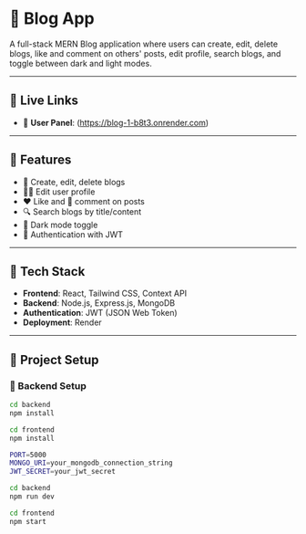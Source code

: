# 📝 Blog App

A full-stack MERN Blog application where users can create, edit, delete blogs, like and comment on others' posts, edit profile, search blogs, and toggle between dark and light modes.

---

## 🔗 Live Links

- 👤 **User Panel**: (https://blog-1-b8t3.onrender.com)

---

## 🚀 Features

- 📝 Create, edit, delete blogs
- 🧑‍💻 Edit user profile
- ❤️ Like and 💬 comment on posts
- 🔍 Search blogs by title/content
- 🌙 Dark mode toggle
- 🔐 Authentication with JWT

---

## 🧠 Tech Stack

- **Frontend**: React, Tailwind CSS, Context API
- **Backend**: Node.js, Express.js, MongoDB
- **Authentication**: JWT (JSON Web Token)
- **Deployment**: Render

---

## 📁 Project Setup

### 🔧 Backend Setup

```bash
cd backend
npm install

cd frontend
npm install

PORT=5000
MONGO_URI=your_mongodb_connection_string
JWT_SECRET=your_jwt_secret

cd backend
npm run dev

cd frontend
npm start



